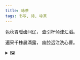 ```yaml
---
title: 咏茶
tags: 书写, 诗, 咏茶
---
```


色秋胃暖齿间辽，
壶引杯倾津汇滔。

遍采千株晨滴露，
幽腔远注洗心曹。

<details><summary>🖼️</summary>

![](writings/images/2019-10-27-14-22-yong-cha.JPG)

</details>
